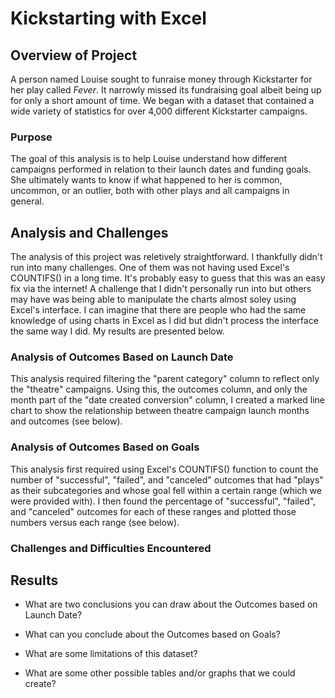 # Kickstarting with Excel

## Overview of Project
A person named Louise sought to funraise money through Kickstarter for her play called *Fever*. It narrowly missed its fundraising goal albeit being up for only a short amount of time. We began with a dataset that contained a wide variety of statistics for over 4,000 different Kickstarter campaigns. 
### Purpose
The goal of this analysis is to help Louise understand how different campaigns performed in relation to their launch dates and funding goals. She ultimately wants to know if what happened to her is common, uncommon, or an outlier, both with other plays and all campaigns in general.
## Analysis and Challenges
The analysis of this project was reletively straightforward. I thankfully didn't run into many challenges. One of them was not having used Excel's COUNTIFS() in a long time. It's probably easy to guess that this was an easy fix via the internet! A challenge that I didn't personally run into but others may have was being able to manipulate the charts almost soley using Excel's interface. I can imagine that there are people who had the same knowledge of using charts in Excel as I did but didn't process the interface the same way I did. My results are presented below.  
### Analysis of Outcomes Based on Launch Date
This analysis required filtering the "parent category" column to reflect only the "theatre" campaigns. Using this, the outcomes column, and only the month part of the "date created conversion" column, I created a marked line chart to show the relationship between theatre campaign launch months and outcomes (see below).
### Analysis of Outcomes Based on Goals
This analysis first required using Excel's COUNTIFS() function to count the number of "successful", "failed", and "canceled" outcomes that had "plays" as their subcategories and whose goal fell within a certain range (which we were provided with). I then found the percentage of "successful", "failed", and "canceled" outcomes for each of these ranges and plotted those numbers versus each range (see below).
### Challenges and Difficulties Encountered

## Results

- What are two conclusions you can draw about the Outcomes based on Launch Date?

- What can you conclude about the Outcomes based on Goals?

- What are some limitations of this dataset?

- What are some other possible tables and/or graphs that we could create?
